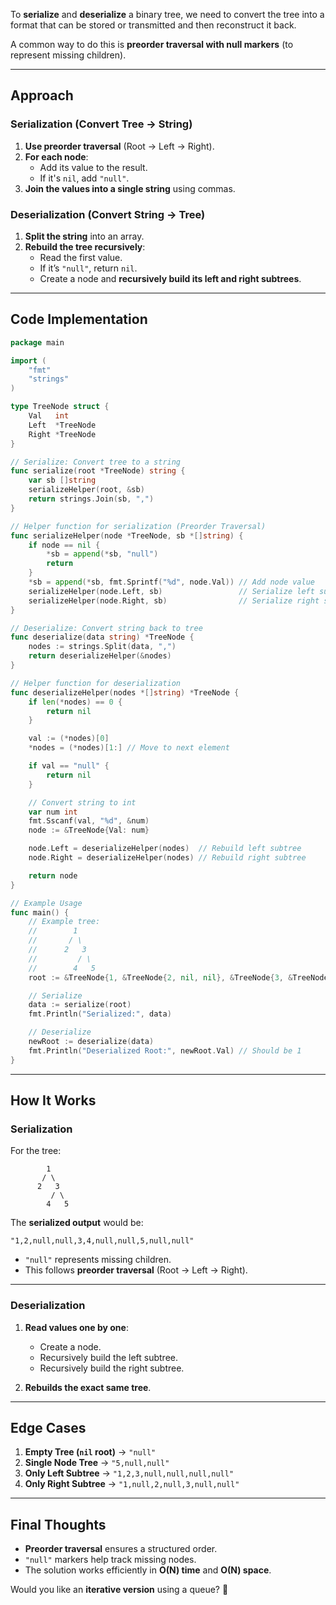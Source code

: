 To **serialize** and **deserialize** a binary tree, we need to convert the tree into a format that can be stored or transmitted and then reconstruct it back.

A common way to do this is **preorder traversal with null markers** (to represent missing children).

---

## **Approach**
### **Serialization (Convert Tree → String)**
1. **Use preorder traversal** (Root → Left → Right).
2. **For each node**:
   - Add its value to the result.
   - If it's `nil`, add `"null"`.
3. **Join the values into a single string** using commas.

### **Deserialization (Convert String → Tree)**
1. **Split the string** into an array.
2. **Rebuild the tree recursively**:
   - Read the first value.
   - If it’s `"null"`, return `nil`.
   - Create a node and **recursively build its left and right subtrees**.

---

## **Code Implementation**
```go
package main

import (
	"fmt"
	"strings"
)

type TreeNode struct {
	Val   int
	Left  *TreeNode
	Right *TreeNode
}

// Serialize: Convert tree to a string
func serialize(root *TreeNode) string {
	var sb []string
	serializeHelper(root, &sb)
	return strings.Join(sb, ",")
}

// Helper function for serialization (Preorder Traversal)
func serializeHelper(node *TreeNode, sb *[]string) {
	if node == nil {
		*sb = append(*sb, "null")
		return
	}
	*sb = append(*sb, fmt.Sprintf("%d", node.Val)) // Add node value
	serializeHelper(node.Left, sb)                 // Serialize left subtree
	serializeHelper(node.Right, sb)                // Serialize right subtree
}

// Deserialize: Convert string back to tree
func deserialize(data string) *TreeNode {
	nodes := strings.Split(data, ",")
	return deserializeHelper(&nodes)
}

// Helper function for deserialization
func deserializeHelper(nodes *[]string) *TreeNode {
	if len(*nodes) == 0 {
		return nil
	}

	val := (*nodes)[0]
	*nodes = (*nodes)[1:] // Move to next element

	if val == "null" {
		return nil
	}

	// Convert string to int
	var num int
	fmt.Sscanf(val, "%d", &num)
	node := &TreeNode{Val: num}

	node.Left = deserializeHelper(nodes)  // Rebuild left subtree
	node.Right = deserializeHelper(nodes) // Rebuild right subtree

	return node
}

// Example Usage
func main() {
	// Example tree:
	//        1
	//       / \
	//      2   3
	//         / \
	//        4   5
	root := &TreeNode{1, &TreeNode{2, nil, nil}, &TreeNode{3, &TreeNode{4, nil, nil}, &TreeNode{5, nil, nil}}}

	// Serialize
	data := serialize(root)
	fmt.Println("Serialized:", data)

	// Deserialize
	newRoot := deserialize(data)
	fmt.Println("Deserialized Root:", newRoot.Val) // Should be 1
}
```

---

## **How It Works**
### **Serialization**
For the tree:
```
        1
       / \
      2   3
         / \
        4   5
```
The **serialized output** would be:
```
"1,2,null,null,3,4,null,null,5,null,null"
```
- `"null"` represents missing children.
- This follows **preorder traversal** (Root → Left → Right).

---

### **Deserialization**
1. **Read values one by one**:
   - Create a node.
   - Recursively build the left subtree.
   - Recursively build the right subtree.

2. **Rebuilds the exact same tree**.

---

## **Edge Cases**
1. **Empty Tree (`nil` root)** → `"null"`
2. **Single Node Tree** → `"5,null,null"`
3. **Only Left Subtree** → `"1,2,3,null,null,null,null"`
4. **Only Right Subtree** → `"1,null,2,null,3,null,null"`

---

## **Final Thoughts**
- **Preorder traversal** ensures a structured order.
- `"null"` markers help track missing nodes.
- The solution works efficiently in **O(N) time** and **O(N) space**.

Would you like an **iterative version** using a queue? 🚀